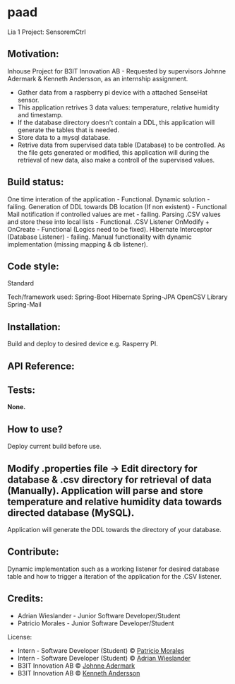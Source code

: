 # paad
Lia 1 Project: SensoremCtrl

## Motivation:
Inhouse Project for B3IT Innovation AB - Requested by supervisors Johnne Adermark & Kenneth Andersson,
as an internship assignment.
- Gather data from a raspberry pi device with a attached SenseHat sensor.
- This application retrives 3 data values: temperature, relative humidity and timestamp.
- If the database directory doesn't contain a DDL, this application will generate the tables that is needed.
- Store data to a mysql database.
- Retrive data from supervised data table (Database) to be controlled.
As the file gets generated or modified, this application will during the retrieval of new data, also make a controll of the supervised values. 


## Build status:
One time interation of the application - Functional.
Dynamic solution - failing.
Generation of DDL towards DB location (If non existent) - Functional
Mail notification if controlled values are met - failing.
Parsing .CSV values and store these into local lists - Functional.
.CSV Listener OnModify + OnCreate - Functional (Logics need to be fixed).
Hibernate Interceptor (Database Listener) - failing.
Manual functionality with dynamic implementation (missing mapping & db listener). 


## Code style:
Standard

Tech/framework used:
Spring-Boot
Hibernate
Spring-JPA 
OpenCSV Library
Spring-Mail


## Installation:
Build and deploy to desired device e.g. Rasperry PI.

## API Reference:

## Tests:
<b>None.</b>

## How to use?
Deploy current build before use.

Modify .properties file ->
Edit directory for database & .csv directory for retrieval of data (Manually).
Application will parse and store temperature and relative humidity data towards directed database (MySQL).
------
Application will generate the DDL towards the directory of your database.


## Contribute:
Dynamic implementation such as a working listener for desired database table and how to trigger a iteration of the application 
for the .CSV listener. 

## Credits:
* Adrian Wieslander - Junior Software Developer/Student
* Patricio Morales - Junior Software Developer/Student

License:
* Intern - Software Developer (Student) © [Patricio Morales](https://github.com/Patricio89)
* Intern - Software Developer (Student) © [Adrian Wieslander](https://github.com/AdrWie)
* B3IT Innovation AB © [Johnne Adermark]()
* B3IT Innovation AB © [Kenneth Andersson]()
